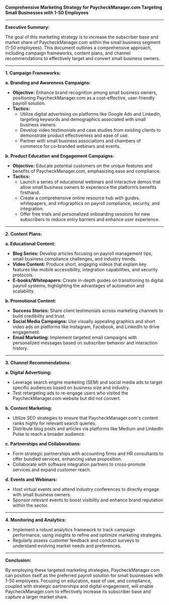 **Comprehensive Marketing Strategy for PaycheckManager.com Targeting Small Businesses with 1-50 Employees**

---

**Executive Summary:**

The goal of this marketing strategy is to increase the subscriber base and market share of PaycheckManager.com within the small business segment (1-50 employees). This document outlines a comprehensive approach, including campaign frameworks, content plans, and channel recommendations to effectively target and convert small business owners.

---

**1. Campaign Frameworks:**

**a. Branding and Awareness Campaigns:**
- **Objective:** Enhance brand recognition among small business owners, positioning PaycheckManager.com as a cost-effective, user-friendly payroll solution.
- **Tactics:**
  - Utilize digital advertising on platforms like Google Ads and LinkedIn, targeting keywords and demographics associated with small business owners.
  - Develop video testimonials and case studies from existing clients to demonstrate product effectiveness and ease of use.
  - Partner with small business associations and chambers of commerce for co-branded webinars and events.

**b. Product Education and Engagement Campaigns:**
- **Objective:** Educate potential customers on the unique features and benefits of PaycheckManager.com, emphasizing ease and compliance.
- **Tactics:**
  - Launch a series of educational webinars and interactive demos that allow small business owners to experience the platform’s benefits firsthand.
  - Create a comprehensive online resource hub with guides, whitepapers, and infographics on payroll compliance, security, and integration.
  - Offer free trials and personalized onboarding sessions for new subscribers to reduce entry barriers and enhance user experience.

---

**2. Content Plans:**

**a. Educational Content:**
- **Blog Series:** Develop articles focusing on payroll management tips, small business compliance challenges, and industry trends.
- **Video Content:** Produce short, engaging videos that explain key features like mobile accessibility, integration capabilities, and security protocols.
- **E-books/Whitepapers:** Create in-depth guides on transitioning to digital payroll systems, highlighting the advantages of automation and scalability.

**b. Promotional Content:**
- **Success Stories:** Share client testimonials across marketing channels to build credibility and trust.
- **Social Media Campaigns:** Use visually appealing graphics and short video ads on platforms like Instagram, Facebook, and LinkedIn to drive engagement.
- **Email Marketing:** Implement targeted email campaigns with personalized messages based on subscriber behavior and interaction history.

---

**3. Channel Recommendations:**

**a. Digital Advertising:**
- Leverage search engine marketing (SEM) and social media ads to target specific audiences based on business size and industry.
- Test retargeting ads to re-engage users who visited the PaycheckManager.com website but did not convert.

**b. Content Marketing:**
- Utilize SEO strategies to ensure that PaycheckManager.com's content ranks highly for relevant search queries.
- Distribute blog posts and articles via platforms like Medium and LinkedIn Pulse to reach a broader audience.

**c. Partnerships and Collaborations:**
- Form strategic partnerships with accounting firms and HR consultants to offer bundled services, enhancing value proposition.
- Collaborate with software integration partners to cross-promote services and expand customer reach.

**d. Events and Webinars:**
- Host virtual events and attend industry conferences to directly engage with small business owners.
- Sponsor relevant events to boost visibility and enhance brand reputation within the sector.

---

**4. Monitoring and Analytics:**

- Implement a robust analytics framework to track campaign performance, using insights to refine and optimize marketing strategies.
- Regularly assess customer feedback and conduct surveys to understand evolving market needs and preferences.

---

**Conclusion:**

By employing these targeted marketing strategies, PaycheckManager.com can position itself as the preferred payroll solution for small businesses with 1-50 employees. Focusing on education, ease of use, and compliance, coupled with strategic partnerships and digital engagement, will enable PaycheckManager.com to effectively increase its subscriber base and capture a larger market share.